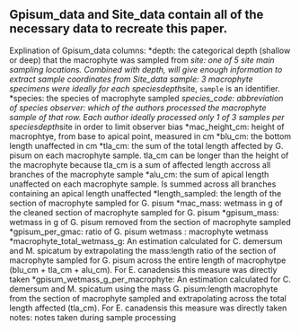 Gpisum_data and Site_data contain all of the necessary data to recreate this paper.
---
Explination of Gpisum_data columns:
*depth:	the categorical depth (shallow or deep) that the macrophyte was sampled from
*site: one of 5 site main sampling locations. Combined with depth, will give enough information to extract sample coordinates from Site_data
*sample: 3 macrophyte specimens were ideally for each species*depth*site, `sample` is an identifier.
*species: the species of macrophyte sampled
*species_code: abbreviation of species
*observer: which of the authors processed the macrophyte sample of that row. Each author ideally processed only 1 of 3 samples per species*depth*site in order to limit observer bias
*mac_height_cm: height of macrophtye, from base to apical point, measured in cm
*blu_cm: the bottom length unaffected in cm
*tla_cm: the sum of the total length affected by G. pisum on each macrophyte sample. tla_cm can be longer than the height of the macrophyte because tla_cm is a sum of affected length accross all branches of the macrophyte sample
*alu_cm: the sum of apical length unaffected on each macrophyte sample. Is summed across all branches containing an apical length unaffected
*length_sampled: the length of the section of macrophyte sampled for G. pisum
*mac_mass: wetmass in g of the cleaned section of macrophyte sampled for G. pisum
*gpisum_mass: wetmass in g of G. pisum removed from the section of macrophyte sampled
*gpisum_per_gmac: ratio of G. pisum wetmass : macrophyte wetmass
*macrophyte_total_wetmass_g: An estimation calculated for C. demersum and M. spicatum by extrapolating the mass:length ratio of the section of macrophyte sampled for G. pisum across the entire length of macrophytpe (blu_cm + tla_cm + alu_cm). For E. canadensis this measure was directly taken
*gpisum_wetmass_g_per_macrophyte: An estimation calculated for C. demersum and M. spicatum using the mass G. pisum:length macrophyte from the section of macrophyte sampled and extrapolating across the total length affected (tla_cm). For E. canadensis this measure was directly taken
notes: notes taken during sample processing

